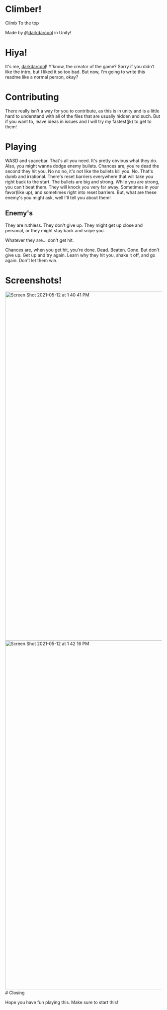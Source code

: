 # Climber!

Climb To the top

Made by [@darkdarcool](https://github.com/darkdarcool) in Unity!

# Hiya! 

It's me, [darkdarcool](https://github.com/darkdarcool)! Y'know, the creator of the game? Sorry if you didn't like the intro, but I liked it so too bad. But now, I'm going to write this readme like a normal person, okay? 

# Contributing

There really isn't a way for you to contribute, as this is in unity and is a little hard to understand with all of the files that are usually hidden and such. But if you want to, leave ideas in issues and I will try my fastest(jk) to get to them! 

# Playing 

WASD and spacebar. That's all you need. It's pretty obvious what they do. Also, you might wanna dodge enemy bullets. Chances are, you're dead the second they hit you. No no no, it's not like the bullets kill you. No. That's dumb and irrational. There's reset barriers everywhere that will take you right back to the start. The bullets are big and strong. While you are strong, you can't beat them. They will knock you very far away. Sometimes in your favor(like up), and sometimes right into reset barriers. But, what are these enemy's you might ask, well I'll tell you about them!

## Enemy's

They are ruthless. They don't give up. They might get up close and personal, or they might stay back and snipe you.

Whatever they are... don't get hit.

Chances are, when you get hit, you're done. Dead. Beaten. Gone. But don't give up. Get up and try again. Learn why they hit you, shake it off, and go again. Don't let them win.

# Screenshots!
<a href = "#">
<img width="1122" alt="Screen Shot 2021-05-12 at 1 40 41 PM" src="https://user-images.githubusercontent.com/66882633/118041455-a8adf000-b327-11eb-9ca4-d300ddebf934.png">
<br>
<img width="1125" alt="Screen Shot 2021-05-12 at 1 42 16 PM" src="https://user-images.githubusercontent.com/66882633/118041667-ead73180-b327-11eb-98df-5ce4feca1c38.png">
</a>
# Closing

Hope you have fun playing this. Make sure to start this!
